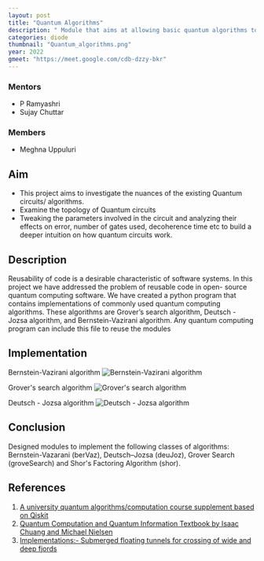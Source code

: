 ```yaml
---
layout: post
title: "Quantum Algorithms"
description: " Module that aims at allowing basic quantum algorithms to be solved using one line of code only. The first version integrates the following algorithms: Bernstein-Vazarani (berVaz), Deutsch–Jozsa (deuJoz), Grover Search (groveSearch) and Shor's Factoring Algorithm (shor). "
categories: diode
thumbnail: "Quantum_algorithms.png"
year: 2022
gmeet: "https://meet.google.com/cdb-dzzy-bkr"
---
```



### Mentors


- P Ramyashri
- Sujay Chuttar


### Members


- Meghna Uppuluri 




## Aim


* This project aims to investigate the nuances of the existing Quantum circuits/ algorithms. 
* Examine the topology of Quantum circuits
* Tweaking the parameters involved in the circuit and analyzing their effects on error, number of gates used, decoherence time etc to build a deeper intuition on how quantum circuits work.




## Description 
Reusability of code is a desirable characteristic of software systems. In this project we have addressed the problem of reusable code in open- source quantum computing software. We have created a python program that contains implementations of commonly used quantum computing algorithms. These algorithms are Grover’s search algorithm, Deutsch - Jozsa algorithm, and Bernstein-Vazirani algorithm. Any quantum computing program can include this file to reuse the modules

## Implementation

Bernstein-Vazirani algorithm 
![Bernstein-Vazirani algorithm](/virtual-expo/assets/img/diode/Ber_Vaz.png)

Grover's search algorithm 
![Grover's search algorithm](/virtual-expo/assets/img/diode/grov_search.png)

Deutsch - Jozsa algorithm
![Deutsch - Jozsa algorithm](/virtual-expo/assets/img/diode/Deutsch.png)



## Conclusion

Designed modules to implement the following classes of algorithms: Bernstein-Vazarani (berVaz), Deutsch–Jozsa (deuJoz), Grover Search (groveSearch) and Shor's Factoring Algorithm (shor). 

## References


1. [A university quantum algorithms/computation course supplement based on Qiskit ](https://qiskit.org/textbook/preface.html)
2. [Quantum Computation and Quantum Information Textbook by Isaac Chuang and Michael Nielsen](https://www.amazon.in/Quantum-Computation-Information-10th-Anniversary/dp/1107002176)
3. [Implementations:- Submerged floating tunnels for crossing of wide and deep fjords](https://arxiv.org/pdf/1804.03719)

